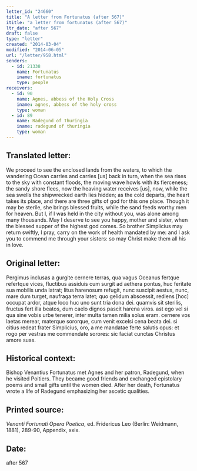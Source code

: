 ```yaml
---
letter_id: "24660"
title: "A letter from Fortunatus (after 567)"
ititle: "a letter from fortunatus (after 567)"
ltr_date: "after 567"
draft: false
type: "letter"
created: "2014-03-04"
modified: "2014-06-05"
url: "/letter/958.html"
senders:
  - id: 21338
    name: Fortunatus
    iname: fortunatus
    type: people
receivers:
  - id: 90
    name: Agnes, abbess of the Holy Cross
    iname: agnes, abbess of the holy cross
    type: woman
  - id: 89
    name: Radegund of Thuringia
    iname: radegund of thuringia
    type: woman
---
```

<h2> Translated letter:</h2>We proceed to see the enclosed lands from the waters,
to which the wandering Ocean carries and carries [us] back in turn,
when the sea rises to the sky with constant floods,
the moving wave howls with its fierceness;
the sandy shore flees, now the heaving water receives [us],
now, while the sea swells the shipwrecked earth lies hidden;
as the cold departs, the heart takes its place,
and there are three gifts of god for this one place.
Though it may be sterile, she brings blessed fruits,
while the sand feeds worthy men for heaven.
But I, if I was held in the city without you,
was alone among many thousands.
May I deserve to see you happy, mother and sister,
when the blessed supper of the highest god comes.
So brother Simplicius may return swiftly, I pray,
carry on the work of health mandated by me:
and I ask you to commend me through your sisters:
so may Christ make them all his in love.
<h2 class="mt-4"> Original letter:</h2>Pergimus inclusas a gurgite cernere terras,
qua vagus Oceanus fertque refertque vices,
fluctibus assiduis cum surgit ad aethera pontus,
huc feritate sua mobilis unda latrat;
litus harenosum refugit, nunc suscipit aestus,
nunc, mare dum turget, naufraga terra latet;
quo gelidum abscessit, rediens [hoc] occupat ardor,
atque loco huc uno sunt tria dona dei.
quamvis sit sterilis, fructus fert illa beatos,
dum caelo dignos pascit harena viros.
ast ego vel si qua sine vobis urbe tenerer,
inter multa tamen milia solus eram.
cernere vos laetas merear, materque sororque,
cum venit excelsi cena beata dei.
si citius redeat frater Simplicius, oro,
a me mandatae ferte salutis opus:
et rogo per vestras me commendate sorores:
sic faciat cunctas Christus amore suas.
<h2 class="mt-4"> Historical context:</h2>Bishop Venantius Fortunatus met Agnes and her patron, Radegund, when he visited Poitiers. They became good friends and exchanged epistolary poems and small gifts until the women died. After her death, Fortunatus wrote a life of Radegund emphasizing her ascetic qualities.
<h2 class="mt-4"> Printed source:</h2><p><em>Venanti Fortunati Opera Poetica</em>, ed. Fridericus Leo (Berlin: Weidmann, 1881), 289-90, Appendix, xxix.</p><h2 class="mt-4"> Date:</h2>after 567